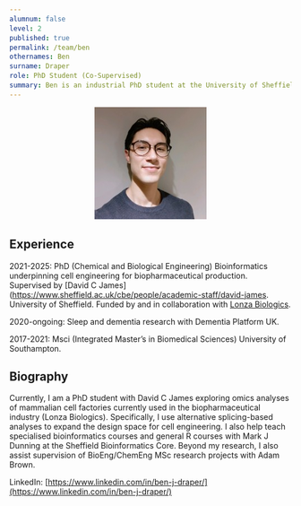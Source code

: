 ```yaml
---
alumnum: false
level: 2
published: true
permalink: /team/ben
othernames: Ben
surname: Draper
role: PhD Student (Co-Supervised)
summary: Ben is an industrial PhD student at the University of Sheffield primarily supervised by David C James and co-supervised by Mark J Dunning. 
---
```


<p style="text-align:center;">
  <img src="/assets/images/people/Ben.jpg">
</p>

## Experience

2021-2025: PhD (Chemical and Biological Engineering) Bioinformatics underpinning cell engineering for biopharmaceutical production. Supervised by [David C James](https://www.sheffield.ac.uk/cbe/people/academic-staff/david-james. University of Sheffield. Funded by and in collaboration with [Lonza Biologics](https://www.lonza.com/).

2020-ongoing: Sleep and dementia research with Dementia Platform UK.

2017-2021: Msci (Integrated Master’s in Biomedical Sciences) University of Southampton.

## Biography

Currently, I am a PhD student with David C James exploring omics analyses of mammalian cell factories currently used in the biopharmaceutical industry (Lonza Biologics). Specifically, I use alternative splicing-based analyses to expand the design space for cell engineering. I also help teach specialised bioinformatics courses and general R courses with Mark J Dunning at the Sheffield Bioinformatics Core. Beyond my research, I also assist supervision of BioEng/ChemEng MSc research projects with Adam Brown.

LinkedIn:
[https://www.linkedin.com/in/ben-j-draper/](https://www.linkedin.com/in/ben-j-draper/)
